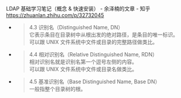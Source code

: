 
LDAP 基础学习笔记（概念 & 快速安装） - 余泽楠的文章 - 知乎 https://zhuanlan.zhihu.com/p/32732045
- > 4.3 识别名（Distinguished Name, DN） <br> 它表示条目在目录树中从根出发的绝对路径，是条目的唯一标识。 <br> 可以跟 UNIX 文件系统中文件或目录的完整路径做类比。
- > 4.4 相对识别名（Relative Distinguished Name, RDN） <br> 相对识别名就是识别名第一个逗号左侧的内容。 <br> 可以跟 UNIX 文件系统中文件或目录名做类比。
- > 4.5 基准识别名（Base Distinguished Name, Base DN） <br> 一般指整个目录树的根。
